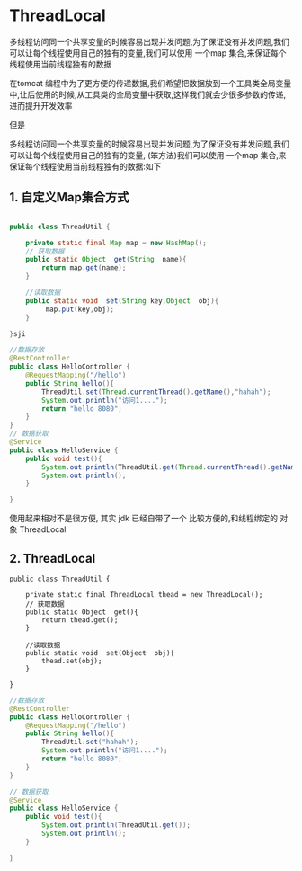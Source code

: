 # ThreadLocal

多线程访问同一个共享变量的时候容易出现并发问题,为了保证没有并发问题,我们可以让每个线程使用自己的独有的变量,我们可以使用 一个map 集合,来保证每个线程使用当前线程独有的数据

在tomcat 编程中为了更方便的传递数据,我们希望把数据放到一个工具类全局变量中,让后使用的时候,从工具类的全局变量中获取,这样我们就会少很多参数的传递,进而提升开发效率

但是

多线程访问同一个共享变量的时候容易出现并发问题,为了保证没有并发问题,我们可以让每个线程使用自己的独有的变量, (笨方法)我们可以使用 一个map 集合,来保证每个线程使用当前线程独有的数据:如下

## 1. 自定义Map集合方式

```java

public class ThreadUtil {

    private static final Map map = new HashMap();
    // 获取数据
    public static Object  get(String  name){
        return map.get(name);
    }

    //读取数据
    public static void  set(String key,Object  obj){
         map.put(key,obj);
    }

}sji
```



```java
//数据存放
@RestController
public class HelloController {
    @RequestMapping("/hello")
    public String hello(){
        ThreadUtil.set(Thread.currentThread().getName(),"hahah");
        System.out.println("访问1....");
        return "hello 8080";
    }
}
// 数据获取
@Service
public class HelloService {
    public void test(){
        System.out.println(ThreadUtil.get(Thread.currentThread().getName()));
        System.out.println();
    }

}
```

使用起来相对不是很方便, 其实 jdk 已经自带了一个 比较方便的,和线程绑定的 对象 ThreadLocal

## 2. ThreadLocal

```
public class ThreadUtil {

    private static final ThreadLocal thead = new ThreadLocal();
    // 获取数据
    public static Object  get(){
        return thead.get();
    }

    //读取数据
    public static void  set(Object  obj){
        thead.set(obj);
    }

}
```

```java
//数据存放
@RestController
public class HelloController {
    @RequestMapping("/hello")
    public String hello(){
        ThreadUtil.set("hahah");
        System.out.println("访问1....");
        return "hello 8080";
    }
}

// 数据获取
@Service
public class HelloService {
    public void test(){
        System.out.println(ThreadUtil.get());
        System.out.println();
    }

}
```

